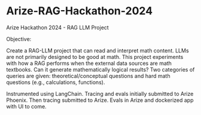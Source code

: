 # Arize-RAG-Hackathon-2024

Arize Hackathon 2024 - RAG LLM Project

Objective:

Create a RAG-LLM project that can read and interpret math content. LLMs are not primarily designed to be good at math. This project experiments with how a RAG performs when the external data sources are math textbooks. Can it generate mathematically logical results? Two categories of queries are given: theoretical/conceptual questions and hard math questions (e.g., calculations, functions). 

Instrumented using LangChain. Tracing and evals initially submitted to Arize Phoenix. Then tracing submitted to Arize. Evals in Arize and dockerized app with UI to come.
